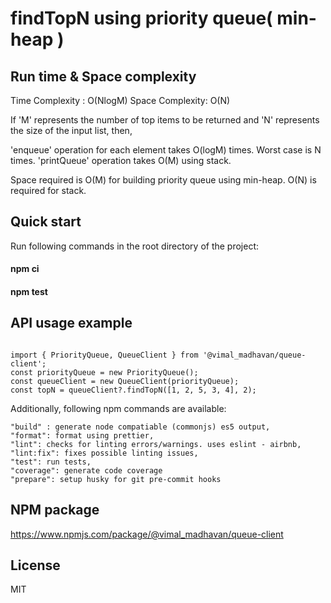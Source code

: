 # findTopN using priority queue( min-heap )

## Run time & Space complexity

Time Complexity : O(NlogM)
Space Complexity: O(N)

If 'M' represents the number of top items to be returned and 'N' represents the size of the input list, then,

'enqueue' operation for each element takes O(logM) times. Worst case is N times.
'printQueue' operation takes O(M) using stack.

Space required is O(M) for building priority queue using min-heap.
O(N) is required for stack.

## Quick start

Run following commands in the root directory of the project:

#### npm ci

#### npm test

## API usage example

```

import { PriorityQueue, QueueClient } from '@vimal_madhavan/queue-client';
const priorityQueue = new PriorityQueue();
const queueClient = new QueueClient(priorityQueue);
const topN = queueClient?.findTopN([1, 2, 5, 3, 4], 2);

```

Additionally, following npm commands are available:

```
"build" : generate node compatiable (commonjs) es5 output,
"format": format using prettier,
"lint": checks for linting errors/warnings. uses eslint - airbnb,
"lint:fix": fixes possible linting issues,
"test": run tests,
"coverage": generate code coverage
"prepare": setup husky for git pre-commit hooks
```

## NPM package

https://www.npmjs.com/package/@vimal_madhavan/queue-client

## License

MIT
